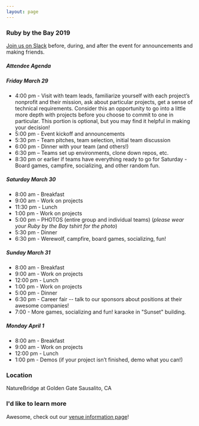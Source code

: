 ```yaml
---
layout: page
---
```


### Ruby by the Bay 2019

[Join us on Slack](https://rubyforgood.herokuapp.com/) before, during, and after the event for announcements and making friends.

##### Attendee Agenda

##### Friday March 29

* 4:00 pm - Visit with team leads, familiarize yourself with each project’s nonprofit and their mission, ask about particular projects, get a sense of technical requirements. Consider this an opportunity to go into a little more depth with projects before you choose to commit to one in particular. This portion is optional, but you may find it helpful in making your decision!
* 5:00 pm - Event kickoff and announcements
* 5:30 pm - Team pitches, team selection, initial team discussion
* 6:00 pm - Dinner with your team (and others!)
* 6:30 pm – Teams set up environments, clone down repos, etc.
* 8:30 pm or earlier if teams have everything ready to go for Saturday - Board games, campfire, socializing, and other random fun.

##### Saturday March 30

* 8:00 am - Breakfast
* 9:00 am - Work on projects
* 11:30 pm - Lunch
* 1:00 pm - Work on projects
* 5:00 pm – PHOTOS (entire group and individual teams) (*please wear your Ruby by the Bay tshirt for the photo*)
* 5:30 pm - Dinner
* 6:30 pm - Werewolf, campfire, board games, socializing, fun!

##### Sunday March 31

* 8:00 am - Breakfast
* 9:00 am - Work on projects
* 12:00 pm - Lunch
* 1:00 pm - Work on projects
* 5:00 pm - Dinner
* 6:30 pm - Career fair -- talk to our sponsors about positions at their awesome companies!
* 7:00 - More games, socializing and fun! karaoke in "Sunset" building.

##### Monday April 1

* 8:00 am - Breakfast
* 9:00 am - Work on projects
* 12:00 pm - Lunch
* 1:00 pm - Demos (if your project isn’t finished, demo what you can!)

### Location

NatureBridge at Golden Gate
Sausalito, CA

### I'd like to learn more

Awesome, check out our [venue information page](/naturebridge)!
